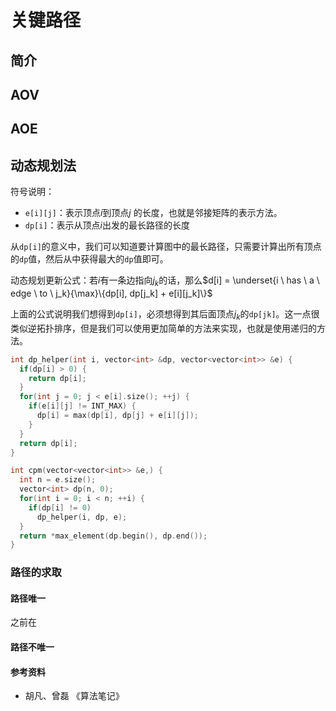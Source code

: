 # 关键路径

## 简介

## AOV

## AOE

## 动态规划法

符号说明：
- `e[i][j]`：表示顶点$i$到顶点$j$ 的长度，也就是邻接矩阵的表示方法。
- `dp[i]`：表示从顶点$i$出发的最长路径的长度

从`dp[i]`的意义中，我们可以知道要计算图中的最长路径，只需要计算出所有顶点的`dp`值，然后从中获得最大的`dp`值即可。

动态规划更新公式：若$i$有一条边指向$j_k$的话，那么$d[i] = \underset{i \ has \ a \ edge \ to \ j_k}{\max}\{dp[i], dp[j_k] + e[i][j_k]\}$

上面的公式说明我们想得到`dp[i]`，必须想得到其后面顶点$j_k$的`dp[jk]`。这一点很类似逆拓扑排序，但是我们可以使用更加简单的方法来实现，也就是使用递归的方法。

```cpp
int dp_helper(int i, vector<int> &dp, vector<vector<int>> &e) {
  if(dp[i] > 0) {
    return dp[i];
  }
  for(int j = 0; j < e[i].size(); ++j) {
    if(e[i][j] != INT_MAX) {
      dp[i] = max(dp[i], dp[j] + e[i][j]);
    }
  }
  return dp[i];
}

int cpm(vector<vector<int>> &e,) {
  int n = e.size();
  vector<int> dp(n, 0);
  for(int i = 0; i < n; ++i) {
    if(dp[i] != 0)
      dp_helper(i, dp, e);
  }
  return *max_element(dp.begin(), dp.end());
}
```

### 路径的求取

#### 路径唯一

之前在

#### 路径不唯一

#### 参考资料

- 胡凡、曾磊 《算法笔记》